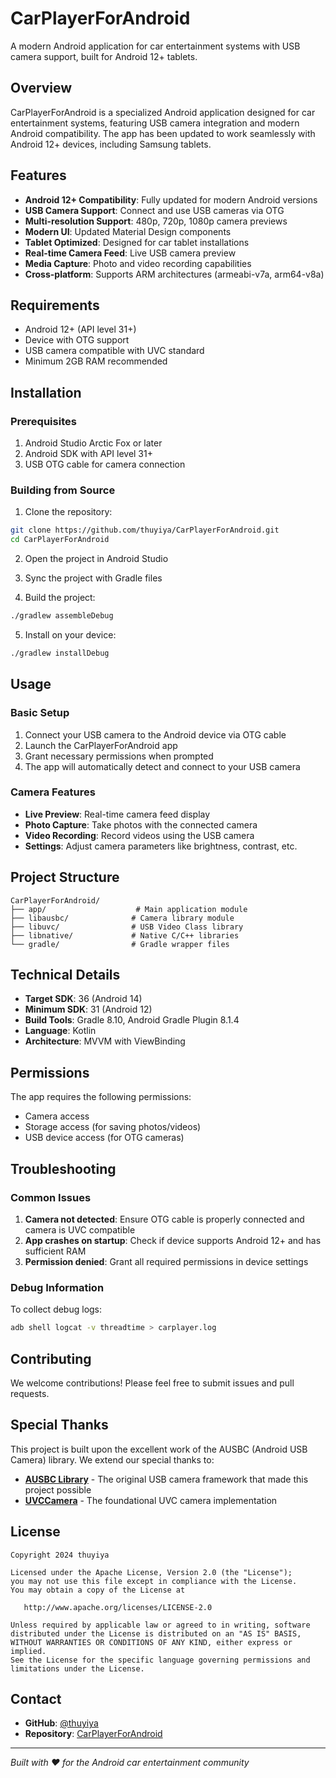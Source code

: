# CarPlayerForAndroid

A modern Android application for car entertainment systems with USB camera support, built for Android 12+ tablets.

## Overview

CarPlayerForAndroid is a specialized Android application designed for car entertainment systems, featuring USB camera integration and modern Android compatibility. The app has been updated to work seamlessly with Android 12+ devices, including Samsung tablets.

## Features

- **Android 12+ Compatibility**: Fully updated for modern Android versions
- **USB Camera Support**: Connect and use USB cameras via OTG
- **Multi-resolution Support**: 480p, 720p, 1080p camera previews
- **Modern UI**: Updated Material Design components
- **Tablet Optimized**: Designed for car tablet installations
- **Real-time Camera Feed**: Live USB camera preview
- **Media Capture**: Photo and video recording capabilities
- **Cross-platform**: Supports ARM architectures (armeabi-v7a, arm64-v8a)

## Requirements

- Android 12+ (API level 31+)
- Device with OTG support
- USB camera compatible with UVC standard
- Minimum 2GB RAM recommended

## Installation

### Prerequisites

1. Android Studio Arctic Fox or later
2. Android SDK with API level 31+
3. USB OTG cable for camera connection

### Building from Source

1. Clone the repository:
```bash
git clone https://github.com/thuyiya/CarPlayerForAndroid.git
cd CarPlayerForAndroid
```

2. Open the project in Android Studio

3. Sync the project with Gradle files

4. Build the project:
```bash
./gradlew assembleDebug
```

5. Install on your device:
```bash
./gradlew installDebug
```

## Usage

### Basic Setup

1. Connect your USB camera to the Android device via OTG cable
2. Launch the CarPlayerForAndroid app
3. Grant necessary permissions when prompted
4. The app will automatically detect and connect to your USB camera

### Camera Features

- **Live Preview**: Real-time camera feed display
- **Photo Capture**: Take photos with the connected camera
- **Video Recording**: Record videos using the USB camera
- **Settings**: Adjust camera parameters like brightness, contrast, etc.

## Project Structure

```
CarPlayerForAndroid/
├── app/                    # Main application module
├── libausbc/              # Camera library module
├── libuvc/                # USB Video Class library
├── libnative/             # Native C/C++ libraries
└── gradle/                # Gradle wrapper files
```

## Technical Details

- **Target SDK**: 36 (Android 14)
- **Minimum SDK**: 31 (Android 12)
- **Build Tools**: Gradle 8.10, Android Gradle Plugin 8.1.4
- **Language**: Kotlin
- **Architecture**: MVVM with ViewBinding

## Permissions

The app requires the following permissions:
- Camera access
- Storage access (for saving photos/videos)
- USB device access (for OTG cameras)

## Troubleshooting

### Common Issues

1. **Camera not detected**: Ensure OTG cable is properly connected and camera is UVC compatible
2. **App crashes on startup**: Check if device supports Android 12+ and has sufficient RAM
3. **Permission denied**: Grant all required permissions in device settings

### Debug Information

To collect debug logs:
```bash
adb shell logcat -v threadtime > carplayer.log
```

## Contributing

We welcome contributions! Please feel free to submit issues and pull requests.

## Special Thanks

This project is built upon the excellent work of the AUSBC (Android USB Camera) library. We extend our special thanks to:

- **[AUSBC Library](https://github.com/jiangdongguo/AndroidUSBCamera)** - The original USB camera framework that made this project possible
- **[UVCCamera](https://github.com/saki4510t/UVCCamera)** - The foundational UVC camera implementation

## License

```
Copyright 2024 thuyiya

Licensed under the Apache License, Version 2.0 (the "License");
you may not use this file except in compliance with the License.
You may obtain a copy of the License at

   http://www.apache.org/licenses/LICENSE-2.0

Unless required by applicable law or agreed to in writing, software
distributed under the License is distributed on an "AS IS" BASIS,
WITHOUT WARRANTIES OR CONDITIONS OF ANY KIND, either express or implied.
See the License for the specific language governing permissions and
limitations under the License.
```

## Contact

- **GitHub**: [@thuyiya](https://github.com/thuyiya)
- **Repository**: [CarPlayerForAndroid](https://github.com/thuyiya/CarPlayerForAndroid)

---

*Built with ❤️ for the Android car entertainment community*
